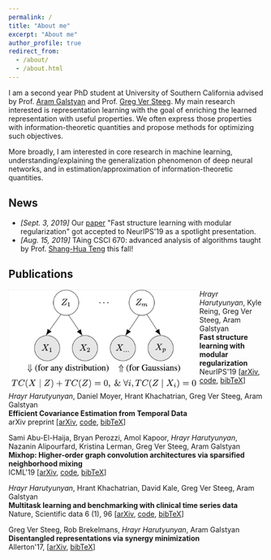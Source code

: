 ```yaml
---
permalink: /
title: "About me"
excerpt: "About me"
author_profile: true
redirect_from: 
  - /about/
  - /about.html
---
```


<style type="text/css">
  .paperimage {
    float: left;
    height: 200px
  }
</style>

I am a second year PhD student at University of Southern California advised by Prof. [Aram Galstyan](https://www.isi.edu/people/galstyan/about) and Prof. [Greg Ver Steeg](https://www.isi.edu/people/gregv/about).
My main research interested is representation learning with the goal of enriching the learned representation with useful properties.
We often express those properties with information-theoretic quantities and propose methods for optimizing such objectives.

More broadly, I am interested in core research in machine learning, understanding/explaining the generalization phenomenon
of deep neural networks, and in estimation/approximation of information-theoretic quantities.

## News 
- *\[Sept. 3, 2019\]* Our [paper](https://arxiv.org/abs/1706.03353) "Fast structure learning with modular regularization" got accepted to NeurIPS'19 as a spotlight presentation.
- *\[Aug. 15, 2019\]* TAing CSCI 670: advanced analysis of algorithms taught by Prof. [Shang-Hua Teng](https://viterbi-web.usc.edu/~shanghua/) this fall!


## Publications
<div>
<img class="paperimage" src="/images/modular.png" alt="modular latent factor model" align="middle">
<p>
  <i>Hrayr Harutyunyan</i>, Kyle Reing, Greg Ver Steeg, Aram Galstyan
  <br>
  <b>Fast structure learning with modular regularization</b>
  <br>
  NeurIPS'19 [<a href="https://arxiv.org/abs/1706.03353">arXiv</a>,
  <a href="https://github.com/Harhro94/T-CorEx">code</a>,
  <a href="/files/bibtex/linearcorex.txt">bibTeX</a>]
</p>
</div>

*Hrayr Harutyunyan*, Daniel Moyer, Hrant Khachatrian, Greg Ver Steeg, Aram Galstyan  
**Efficient Covariance Estimation from Temporal Data**  
arXiv preprint \[[arXiv](https://arxiv.org/abs/1905.13276), [code](https://github.com/Harhro94/T-CorEx), [bibTeX](/files/bibtex/tcorex.txt)\]


Sami Abu-El-Haija, Bryan Perozzi, Amol Kapoor, *Hrayr Harutyunyan*, Nazanin Alipourfard, Kristina Lerman, Greg Ver Steeg, Aram Galstyan  
**Mixhop: Higher-order graph convolution architectures via sparsified neighborhood mixing**  
ICML'19 \[[arXiv](https://arxiv.org/abs/1905.00067), [code](https://github.com/samihaija/mixhop), [bibTeX](/files/bibtex/mixhop.txt)\]


*Hrayr Harutyunyan*, Hrant Khachatrian, David Kale, Greg Ver Steeg, Aram Galstyan  
**Multitask learning and benchmarking with clinical time series data**   
Nature, Scientific data 6 (1), 96 \[[arXiv](https://arxiv.org/abs/1703.07771), [code](https://github.com/YerevaNN/mimic3-benchmarks), [bibTeX](/files/bibtex/mimic.txt)\]


Greg Ver Steeg, Rob Brekelmans, *Hrayr Harutyunyan*, Aram Galstyan  
**Disentangled representations via synergy minimization**  
Allerton'17, \[[arXiv](https://arxiv.org/abs/1710.03839), [bibTeX](/files/bibtex/synergy.txt)\]

